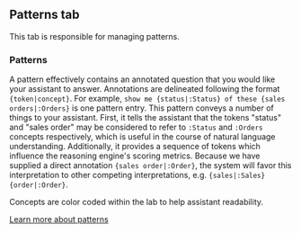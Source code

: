 ## Patterns tab

This tab is responsible for managing patterns.

### Patterns

A pattern effectively contains an annotated question that you would like your assistant to answer. Annotations are delineated following the format `{token|concept}`. For example, `show me {status|:Status} of these {sales orders|:Orders}` is one pattern entry. This pattern conveys a number of things to your assistant. First, it tells the assistant that the tokens "status" and "sales order" may be considered to refer to `:Status` and `:Orders` concepts respectively, which is useful in the course of natural language understanding. Additionally, it provides a sequence of tokens which influence the reasoning engine's scoring metrics. Because we have supplied a direct annotation `{sales order|:Order}`, the system will favor this interpretation to other competing interpretations, e.g. `{sales|:Sales}` `{order|:Order}`.

Concepts are color coded within the lab to help assistant readability.

[Learn more about patterns](../components/Patterns.md)
